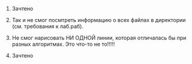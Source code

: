 1. Зачтено

2. Так и не смог посмтреть информацию о всех файлах в директории (см. требования к лаб.раб). 

3. Не смог нарисовать НИ ОДНОЙ линии, которая отличалась бы при разных алгоритмах. Это что-то не то!!!!!

4. Зачтено
